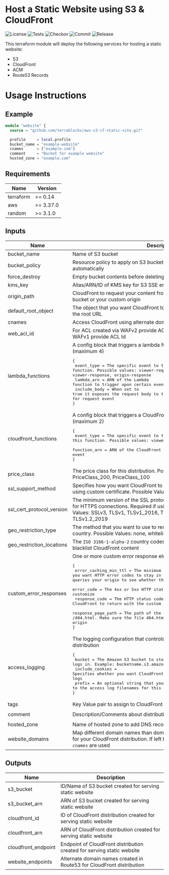 # Host a Static Website using S3 & CloudFront

![License](https://img.shields.io/github/license/terrablocks/aws-s3-cf-static-site?style=for-the-badge) ![Tests](https://img.shields.io/github/workflow/status/terrablocks/aws-s3-cf-static-site/tests/master?label=Test&style=for-the-badge) ![Checkov](https://img.shields.io/github/workflow/status/terrablocks/aws-s3-cf-static-site/checkov/master?label=Checkov&style=for-the-badge) ![Commit](https://img.shields.io/github/last-commit/terrablocks/aws-s3-cf-static-site?style=for-the-badge) ![Release](https://img.shields.io/github/v/release/terrablocks/aws-s3-cf-static-site?style=for-the-badge)

This terraform module will deploy the following services for hosting a static website:
- S3
- CloudFront
- ACM
- Route53 Records

# Usage Instructions
## Example
```terraform
module "website" {
  source = "github.com/terrablocks/aws-s3-cf-static-site.git"

  profile     = local.profile
  bucket_name = "example-website"
  cnames      = ["example.com"]
  comment     = "Bucket for example website"
  hosted_zone = "example.com"
```

## Requirements

| Name | Version |
|------|---------|
| terraform | >= 0.14 |
| aws | >= 3.37.0 |
| random | >= 3.1.0 |

## Inputs

| Name | Description | Type | Default | Required |
|------|-------------|------|---------|:--------:|
| bucket_name | Name of S3 bucket | `string` | n/a | yes |
| bucket_policy | Resource policy to apply on S3 bucket. Leave it blank to generate one automatically | `string` | `""` | no |
| force_destroy | Empty bucket contents before deleting S3 bucket | `bool` | `true` | no |
| kms_key | Alias/ARN/ID of KMS key for S3 SSE encryption | `string` | `"alias/aws/s3"` | no |
| origin_path | CloudFront to request your content from a directory in your Amazon S3 bucket or your custom origin | `string` | `""` | no |
| default_root_object | The object that you want CloudFront to return when an end user requests the root URL | `string` | `"index.html"` | no |
| cnames | Access CloudFront using alternate domain names, if any | `list(string)` | `[]` | no |
| web_acl_id | For ACL created via WAFv2 provide ACL ARN and for ACL created via WAFv1 provide ACL Id | `string` | `null` | no |
| lambda_functions | A config block that triggers a lambda function with specific actions (maximum 4)<pre>{<br>  event_type   = The specific event to trigger this function. Possible values: viewer-request, origin-request, viewer-response, origin-response<br>  lambda_arn   = ARN of the Lambda function to trigger upon certain event<br>  include_body = When set to true it exposes the request body to the lambda function. Required ONLY for request event<br>}</pre> | <pre>list(object({<br>    event_type   = string<br>    lambda_arn   = string<br>    include_body = optional(bool)<br>  }))</pre> | `[]` | no |
| cloudfront_functions | A config block that triggers a CloudFront function with specific actions (maximum 2)<pre>{<br>  event_type = The specific event to trigger this function. Possible values: viewer-request, viewer-response<br>  function_arn = ARN of the CloudFront function to trigger upon certain event<br>}</pre> | <pre>list(object({<br>    event_type   = string<br>    function_arn = string<br>  }))</pre> | `[]` | no |
| price_class | The price class for this distribution. Possible Values: PriceClass_All, PriceClass_200, PriceClass_100 | `string` | `"PriceClass_All"` | no |
| ssl_support_method | Specifies how you want CloudFront to serve HTTPS requests. Required if using custom certificate. Possible Values: vip or sni-only | `string` | `"sni-only"` | no |
| ssl_cert_protocol_version | The minimum version of the SSL protocol that you want CloudFront to use for HTTPS connections. Required if using custom certificate. Possible Values: SSLv3, TLSv1, TLSv1_2016, TLSv1.1_2016, TLSv1.2_2018 or TLSv1.2_2019 | `string` | `"TLSv1.2_2019"` | no |
| geo_restriction_type | The method that you want to use to restrict distribution of your content by country. Possible Values: none, whitelist, or blacklist | `string` | `"none"` | no |
| geo_restriction_locations | The `ISO 3166-1-alpha-2` country codes for which you to either whitelist or blacklist CloudFront content | `list(string)` | `[]` | no |
| custom_error_responses | One or more custom error response elements (multiples allowed)<pre>{<br>  error_caching_min_ttl = The minimum amount of time you want HTTP error codes to stay in CloudFront caches before CloudFront queries your origin to see whether the object has been updated<br>  error_code            = The 4xx or 5xx HTTP status code that you want to customize<br>  response_code         = The HTTP status code that you want CloudFront to return with the custom error page to the viewer<br>  response_page_path    = The path of the custom error page. Example: /404.html. Make sure the file 404.html is present within the origin<br>}</pre> | <pre>list(object({<br>    error_code            = number<br>    error_caching_min_ttl = optional(number)<br>    response_code         = optional(number)<br>    response_page_path    = optional(string)<br>  }))</pre> | `[]` | no |
| access_logging | The logging configuration that controls how logs are written to your distribution<pre>{<br>  bucket          = The Amazon S3 bucket to store the access logs in. Example: bucketname.s3.amazonaws.com<br>  include_cookies = Specifies whether you want CloudFront to include cookies in access logs<br>  prefix          = An optional string that you want CloudFront to prefix to the access log filenames for this distribution<br>}</pre> | <pre>object({<br>    bucket          = string<br>    include_cookies = optional(bool)<br>    prefix          = optional(string)<br>  })</pre> | `null` | no |
| tags | Key Value pair to assign to CloudFront and S3 bucket | `map(any)` | `{}` | no |
| comment | Description/Comments about distribution | `string` | `"Managed by terrablocks"` | no |
| hosted_zone | Name of hosted zone to add DNS records if `cnames` are provided | `string` | `null` | no |
| website_domains | Map different domain names than domain(s) specified in `cnames` variable for your CloudFront distribution. If left blank domain names provided in `cnames` are used | `list(string)` | `[]` | no |

## Outputs

| Name | Description |
|------|-------------|
| s3_bucket | ID/Name of S3 bucket created for serving static website |
| s3_bucket_arn | ARN of S3 bucket created for serving static website |
| cloudfront_id | ID of CloudFront distribution created for serving static website |
| cloudfront_arn | ARN of CloudFront distribution created for serving static website |
| cloudfront_endpoint | Endpoint of CloudFront distribution created for serving static website |
| website_endpoints | Alternate domain names created in Route53 for CloudFront distribution |
